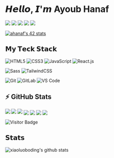 # 𝙃𝙚𝙡𝙡𝙤, 𝙄'𝙢 Ayoub Hanaf

[![](https://img.shields.io/badge/-@ahanaf-%231DA1F2?style=flat-square&logo=twitter&logoColor=ffffff)](https://twitter.com/)
[![](https://img.shields.io/badge/-@ahanaf-%23181717?style=flat-square&logo=github)](https://github.com/dev-hanaf)
[![](https://img.shields.io/badge/-@ahanaf-%23000000?style=flat-square&logo=codepen)](https://codepen.io/)
[![](https://img.shields.io/badge/-@ahanaf-%23000000?style=flat-square&logo=codesandbox)](https://codesandbox.io/u/)
[![](https://img.shields.io/website?color=0ab9e6&style=flat-square&up_message=ahanaf.me&url=https%3A%2F%2Fxlbd.me)](https://)


[![ahanaf's 42 stats](https://badge.mediaplus.ma/binary/ahanaf)](https://github.com/oakoudad/badge42)

## 𝗠𝘆 𝗧𝗲𝗰𝗸 𝗦𝘁𝗮𝗰𝗸

![HTML5](https://img.shields.io/badge/-HTML5-%23E44D27?style=flat-square&logo=html5&logoColor=ffffff)
![CSS3](https://img.shields.io/badge/-CSS3-%231572B6?style=flat-square&logo=css3)
![JavaScript](https://img.shields.io/badge/-JavaScript-%23F7DF1C?style=flat-square&logo=javascript&logoColor=000000&labelColor=%23F7DF1C&color=%23FFCE5A)
![React.js](https://img.shields.io/badge/-React.js-%23282C34?style=flat-square&logo=react)

![Sass](https://img.shields.io/badge/-Sass-%23CC6699?style=flat-square&logo=sass&logoColor=ffffff)
![TailwindCSS](https://img.shields.io/badge/-TailwindCSS-%231a202c?style=flat-square&logo=tailwind-css)

![Git](https://img.shields.io/badge/-Git-%23F05032?style=flat-square&logo=git&logoColor=%23ffffff)
![GitLab](https://img.shields.io/badge/-GitLab-FCA121?style=flat-square&logo=gitlab)
![VS Code](https://img.shields.io/badge/-VSCode-%23007ACC?style=flat-square&logo=visual-studio-code)

## ⚡ GitHub Stats

<img align="left" src="https://github-readme-stats.vercel.app/api?username=dev-hanaf&show_icons=true&count_private=true&theme=gruvbox" />
<img src="https://github-readme-stats.vercel.app/api/top-langs/?username=dev-hanaf&layout=compact&count_private=true&theme=gruvbox" />
<img src="https://github-readme-stats.vercel.app/api/wakatime?username=dev-hanaf&theme=gruvbox" />  
<a href="https://github.com/dev-hanaf/Android-Room-Database-Backup" target="_blank"><img align="center" src="https://github-readme-stats.vercel.app/api/pin/?username=dev-hanaf&repo=Android-Room-Database-Backup&theme=gruvbox""></a>
<a href="https://github.com/dev-hanaf/Stundenplan" target="_blank"><img align="center" src="https://github-readme-stats.vercel.app/api/pin/?username=dev-hanaf&repo=Stundenplan&theme=gruvbox""></a>
<a href="https://github.com/dev-hanaf/traefik-ssl-certificate-exporter" target="_blank"><img align="center" src="https://github-readme-stats.vercel.app/api/pin/?username=rafi0101&repo=traefik-ssl-certificate-exporter&theme=gruvbox""></a>
<a href="https://github.com/rafi0101/logstash-pipelines" target="_blank"><img align="center" src="https://github-readme-stats.vercel.app/api/pin/?username=rafi0101&repo=logstash-pipelines&theme=gruvbox""></a>  

![Visitor Badge](https://visitor-badge.laobi.icu/badge?page_id=rafi0101.rafi0101)
## 𝗦𝘁𝗮𝘁𝘀

![xiaoluoboding's github stats](https://github-readme-stats.vercel.app/api?username=dev-hanaf&show_icons=true&theme=dracula)
